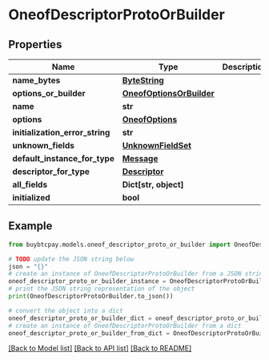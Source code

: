 # OneofDescriptorProtoOrBuilder


## Properties

Name | Type | Description | Notes
------------ | ------------- | ------------- | -------------
**name_bytes** | [**ByteString**](ByteString.md) |  | [optional] 
**options_or_builder** | [**OneofOptionsOrBuilder**](OneofOptionsOrBuilder.md) |  | [optional] 
**name** | **str** |  | [optional] 
**options** | [**OneofOptions**](OneofOptions.md) |  | [optional] 
**initialization_error_string** | **str** |  | [optional] 
**unknown_fields** | [**UnknownFieldSet**](UnknownFieldSet.md) |  | [optional] 
**default_instance_for_type** | [**Message**](Message.md) |  | [optional] 
**descriptor_for_type** | [**Descriptor**](Descriptor.md) |  | [optional] 
**all_fields** | **Dict[str, object]** |  | [optional] 
**initialized** | **bool** |  | [optional] 

## Example

```python
from buybtcpay.models.oneof_descriptor_proto_or_builder import OneofDescriptorProtoOrBuilder

# TODO update the JSON string below
json = "{}"
# create an instance of OneofDescriptorProtoOrBuilder from a JSON string
oneof_descriptor_proto_or_builder_instance = OneofDescriptorProtoOrBuilder.from_json(json)
# print the JSON string representation of the object
print(OneofDescriptorProtoOrBuilder.to_json())

# convert the object into a dict
oneof_descriptor_proto_or_builder_dict = oneof_descriptor_proto_or_builder_instance.to_dict()
# create an instance of OneofDescriptorProtoOrBuilder from a dict
oneof_descriptor_proto_or_builder_from_dict = OneofDescriptorProtoOrBuilder.from_dict(oneof_descriptor_proto_or_builder_dict)
```
[[Back to Model list]](../README.md#documentation-for-models) [[Back to API list]](../README.md#documentation-for-api-endpoints) [[Back to README]](../README.md)



